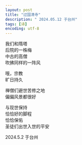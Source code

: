 ```yaml
---
layout: post
title: "过国清寺"
description: " 2024.05.12 于台州"
tags: [诗]
encoding: utf-8
---
```


我们和隋塔  
后院的一株梅  
中古的高僧  
吹拂同样的一阵风  

哦，宗教  
旷日持久  

禅僧们避世苦修之地  
偏偏风景都很好  

与现世保持  
恰恰好的脚程  
恰恰保佑  
圣徒们出世入世的平安  

2024.5.2 于台州
